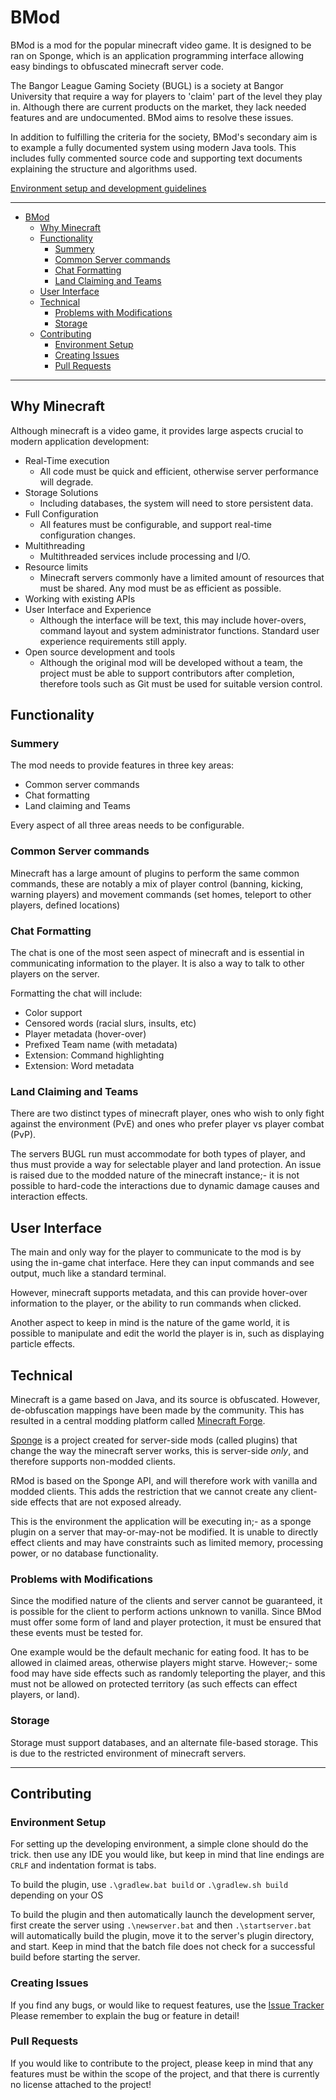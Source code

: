# BMod

BMod is a mod for the popular minecraft video game. It is designed to be
ran on Sponge, which is an application programming interface allowing easy bindings
to obfuscated minecraft server code.

The Bangor League Gaming Society (BUGL) is a society at Bangor University that
require a way for players to 'claim' part of the level they play in.
Although there are current products on the market, they lack needed features and
are undocumented. BMod aims to resolve these issues.

In addition to fulfilling the criteria for the society, BMod's secondary
aim is to example a fully documented system using modern Java tools. This includes
fully commented source code and supporting text documents explaining the structure
and algorithms used.

[Environment setup and development guidelines](#Contributing)

---

- [BMod](#bmod)
	- [Why Minecraft](#why-minecraft)
	- [Functionality](#functionality)
		- [Summery](#summery)
		- [Common Server commands](#common-server-commands)
		- [Chat Formatting](#chat-formatting)
		- [Land Claiming and Teams](#land-claiming-and-teams)
	- [User Interface](#user-interface)
	- [Technical](#technical)
		- [Problems with Modifications](#problems-with-modifications)
		- [Storage](#storage)
	- [Contributing](#contributing)
		- [Environment Setup](#environment-setup)
		- [Creating Issues](#creating-issues)
		- [Pull Requests](#pull-requests)

---

## Why Minecraft

Although minecraft is a video game, it provides large aspects crucial to modern
application development:

- Real-Time execution
	- All code must be quick and efficient, otherwise server performance will degrade.
- Storage Solutions
	- Including databases, the system will need to store persistent data.
- Full Configuration
	- All features must be configurable, and support real-time configuration changes.
- Multithreading
	- Multithreaded services include processing and I/O.
- Resource limits
	- Minecraft servers commonly have a limited amount of resources that must be
		shared. Any mod must be as efficient as possible.
- Working with existing APIs
- User Interface and Experience
	- Although the interface will be text, this may include hover-overs, command
		layout and system administrator functions. Standard user experience requirements
		still apply.
- Open source development and tools
	- Although the original mod will be developed without a team, the project must
		be able to support contributors after completion, therefore tools such as
		Git must be used for suitable version control.

## Functionality

### Summery

The mod needs to provide features in three key areas:

- Common server commands
- Chat formatting
- Land claiming and Teams

Every aspect of all three areas needs to be configurable.

### Common Server commands

Minecraft has a large amount of plugins to perform the same common commands,
these are notably a mix of player control (banning, kicking, warning players)
and movement commands (set homes, teleport to other players, defined locations)

### Chat Formatting

The chat is one of the most seen aspect of minecraft and is essential in communicating
information to the player. It is also a way to talk to other players on the server.

Formatting the chat will include:

- Color support
- Censored words (racial slurs, insults, etc)
- Player metadata (hover-over)
- Prefixed Team name (with metadata)
- Extension: Command highlighting
- Extension: Word metadata

### Land Claiming and Teams

There are two distinct types of minecraft player, ones who wish to only fight against
the environment (PvE) and ones who prefer player vs player combat (PvP).

The servers BUGL run must accommodate for both types of player, and thus must provide
a way for selectable player and land protection. An issue is raised due to the modded
nature of the minecraft instance;- it is not possible to hard-code the interactions
due to dynamic damage causes and interaction effects.

## User Interface

The main and only way for the player to communicate to the mod is by using the
in-game chat interface. Here they can input commands and see output, much like a
standard terminal.

However, minecraft supports metadata, and this can provide hover-over information
to the player, or the ability to run commands when clicked.

Another aspect to keep in mind is the nature of the game world, it is possible to
manipulate and edit the world the player is in, such as displaying particle effects.

## Technical

Minecraft is a game based on Java, and its source is obfuscated. However, de-obfuscation
mappings have been made by the community. This has resulted in a central modding
platform called [Minecraft Forge](https://github.com/MinecraftForge).

[Sponge](https://github.com/SpongePowered) is a project created for server-side
mods (called plugins) that change the way the minecraft server works, this is
server-side *only*, and therefore supports non-modded clients.

RMod is based on the Sponge API, and will therefore work with vanilla and modded
clients. This adds the restriction that we cannot create any client-side effects
that are not exposed already.

This is the environment the application will be executing in;- as a sponge plugin
on a server that may-or-may-not be modified. It is unable to directly effect clients
and may have constraints such as limited memory, processing power, or no database
functionality.

### Problems with Modifications

Since the modified nature of the clients and server cannot be guaranteed, it is
possible for the client to perform actions unknown to vanilla. Since BMod must offer
some form of land and player protection, it must be ensured that these events must be
tested for.

One example would be the default mechanic for eating food. It has to be allowed
in claimed areas, otherwise players might starve. However;- some food may have
side effects such as randomly teleporting the player, and this must not be allowed
on protected territory (as such effects can effect players, or land).

### Storage

Storage must support databases, and an alternate file-based storage. This is due
to the restricted environment of minecraft servers.

---

## Contributing

### Environment Setup

For setting up the developing environment, a simple clone should do the trick.
then use any IDE you would like, but keep in mind that line endings are `CRLF`
and indentation format is tabs.

To build the plugin, use `.\gradlew.bat build` or `.\gradlew.sh build` depending on your OS

To build the plugin and then automatically launch the development server, first create the server using `.\newserver.bat`
and then `.\startserver.bat` will automatically build the plugin, move it to the server's plugin directory, and start.
Keep in mind that the batch file does not check for a successful build before starting the server.

### Creating Issues

If you find any bugs, or would like to request features, use the [Issue Tracker](https://github.com/WYVERN2742/Bmod/issues)
Please remember to explain the bug or feature in detail!

### Pull Requests

If you would like to contribute to the project, please keep in mind that any features must be within the scope of the project, and that there is currently no license attached to the project!
